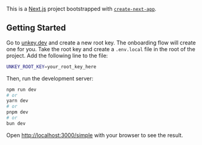 This is a [Next.js](https://nextjs.org/) project bootstrapped with [`create-next-app`](https://github.com/vercel/next.js/tree/canary/packages/create-next-app).

## Getting Started

Go to [unkey.dev](https://app.unkey.com) and create a new root key. The onboarding flow will create one for you.
Take the root key and create a `.env.local` file in the root of the project. Add the following line to the file:

```bash
UNKEY_ROOT_KEY=your_root_key_here
```


Then, run the development server:

```bash
npm run dev
# or
yarn dev
# or
pnpm dev
# or
bun dev
```

Open [http://localhost:3000/simple](http://localhost:3000/simple) with your browser to see the result.
